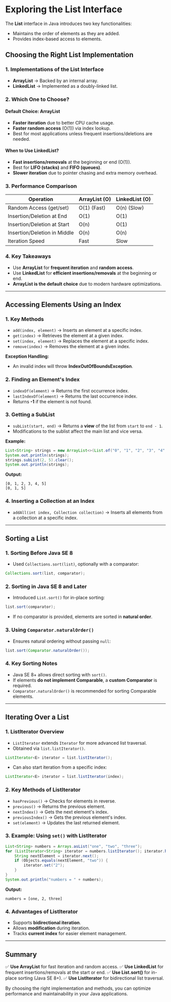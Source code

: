 # **Exploring the List Interface**

The **List** interface in Java introduces two key functionalities:
- Maintains the order of elements as they are added.
- Provides index-based access to elements.

## **Choosing the Right List Implementation**

### **1. Implementations of the List Interface**
- **ArrayList** → Backed by an internal array.
- **LinkedList** → Implemented as a doubly-linked list.

### **2. Which One to Choose?**
#### **Default Choice: ArrayList**
- **Faster iteration** due to better CPU cache usage.
- **Faster random access** (O(1)) via index lookup.
- Best for most applications unless frequent insertions/deletions are needed.

#### **When to Use LinkedList?**
- **Fast insertions/removals** at the beginning or end (O(1)).
- Best for **LIFO (stacks)** and **FIFO (queues)**.
- **Slower iteration** due to pointer chasing and extra memory overhead.

### **3. Performance Comparison**

| Operation                  | ArrayList (O) | LinkedList (O) |
|---------------------------|--------------|---------------|
| Random Access (get/set)   | O(1) (Fast)  | O(n) (Slow)   |
| Insertion/Deletion at End | O(1)         | O(1)          |
| Insertion/Deletion at Start | O(n)       | O(1)          |
| Insertion/Deletion in Middle | O(n)     | O(n)          |
| Iteration Speed           | Fast        | Slow         |

### **4. Key Takeaways**
- Use **ArrayList** for **frequent iteration** and **random access**.
- Use **LinkedList** for **efficient insertions/removals** at the beginning or end.
- **ArrayList is the default choice** due to modern hardware optimizations.

---

## **Accessing Elements Using an Index**

### **1. Key Methods**
- `add(index, element)` → Inserts an element at a specific index.
- `get(index)` → Retrieves the element at a given index.
- `set(index, element)` → Replaces the element at a specific index.
- `remove(index)` → Removes the element at a given index.

**Exception Handling:**
- An invalid index will throw **IndexOutOfBoundsException**.

### **2. Finding an Element's Index**
- `indexOf(element)` → Returns the first occurrence index.
- `lastIndexOf(element)` → Returns the last occurrence index.
- Returns **-1** if the element is not found.

### **3. Getting a SubList**
- `subList(start, end)` → Returns a **view** of the list from `start` to `end - 1`.
- Modifications to the sublist affect the main list and vice versa.

**Example:**
```java
List<String> strings = new ArrayList<>(List.of("0", "1", "2", "3", "4", "5"));
System.out.println(strings);
strings.subList(2, 5).clear();
System.out.println(strings);
```
**Output:**
```
[0, 1, 2, 3, 4, 5]
[0, 1, 5]
```

### **4. Inserting a Collection at an Index**
- `addAll(int index, Collection collection)` → Inserts all elements from a collection at a specific index.

---

## **Sorting a List**

### **1. Sorting Before Java SE 8**
- Used `Collections.sort(list)`, optionally with a comparator:
```java
Collections.sort(list, comparator);
```

### **2. Sorting in Java SE 8 and Later**
- Introduced `List.sort()` for in-place sorting:
```java
list.sort(comparator);
```
- If no comparator is provided, elements are sorted in **natural order**.

### **3. Using `Comparator.naturalOrder()`**
- Ensures natural ordering without passing `null`:
```java
list.sort(Comparator.naturalOrder());
```

### **4. Key Sorting Notes**
- Java SE 8+ allows direct sorting with `sort()`.
- If elements **do not implement Comparable**, a **custom Comparator** is required.
- `Comparator.naturalOrder()` is recommended for sorting Comparable elements.

---

## **Iterating Over a List**

### **1. ListIterator Overview**
- `ListIterator` extends `Iterator` for more advanced list traversal.
- Obtained via `list.listIterator()`.
```java
ListIterator<E> iterator = list.listIterator();
```
- Can also start iteration from a specific index:
```java
ListIterator<E> iterator = list.listIterator(index);
```

### **2. Key Methods of ListIterator**
- `hasPrevious()` → Checks for elements in reverse.
- `previous()` → Returns the previous element.
- `nextIndex()` → Gets the next element's index.
- `previousIndex()` → Gets the previous element's index.
- `set(element)` → Updates the last returned element.

### **3. Example: Using `set()` with ListIterator**
```java
List<String> numbers = Arrays.asList("one", "two", "three");
for (ListIterator<String> iterator = numbers.listIterator(); iterator.hasNext();) {
    String nextElement = iterator.next();
    if (Objects.equals(nextElement, "two")) {
        iterator.set("2");
    }
}
System.out.println("numbers = " + numbers);
```
**Output:**
```
numbers = [one, 2, three]
```

### **4. Advantages of ListIterator**
- Supports **bidirectional iteration**.
- Allows **modification** during iteration.
- Tracks **current index** for easier element management.

---

## **Summary**
✅ **Use ArrayList** for fast iteration and random access.
✅ **Use LinkedList** for frequent insertions/removals at the start or end.
✅ **Use List.sort()** for in-place sorting (Java SE 8+).
✅ **Use ListIterator** for bidirectional list traversal.

By choosing the right implementation and methods, you can optimize performance and maintainability in your Java applications.
